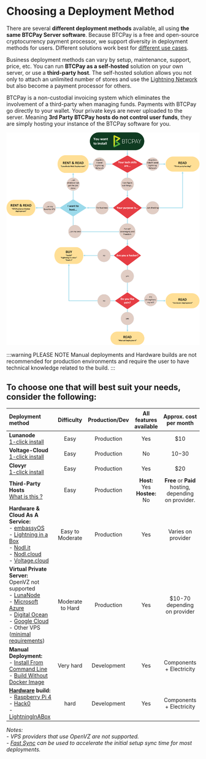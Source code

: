 # Choosing a Deployment Method

There are several **different deployment methods** available, all using **the same BTCPay Server software**. Because BTCPay is a free and open-source cryptocurrency payment processor, we support diversity in deployment methods for users. Different solutions work best for [different use cases](../UseCase.md).

Business deployment methods can vary by setup, maintenance, support, price, etc. You can run **BTCPay as a self-hosted** solution on your own server, or use a **third-party host**. The self-hosted solution allows you not only to attach an unlimited number of stores and use the [Lightning Network](../LightningNetwork.md) but also become a payment processor for others.

BTCPay is a non-custodial invoicing system which eliminates the involvement of a third-party when managing funds. Payments with BTCPay go directly to your wallet. Your private keys are never uploaded to the server. Meaning **3rd Party BTCPay hosts do not control user funds**, they are simply hosting your instance of the BTCPay software for you.

![Decision diagram](../img//infographics/DecisionDiagInstallBTCPayServer.png)

:::warning PLEASE NOTE
Manual deployments and Hardware builds are not recommended for production environments and require the user to have technical knowledge related to the build.
:::

## To choose one that will best suit your needs, consider the following:<br>

| Deployment method                                                                                                                                                                                                                                                                                                                                                                                                                                                                                                                                                                                               |    Difficulty    | Production/Dev |   All features <br>available    |               Approx. cost<br> per month                |
| :-------------------------------------------------------------------------------------------------------------------------------------------------------------------------------------------------------------------------------------------------------------------------------------------------------------------------------------------------------------------------------------------------------------------------------------------------------------------------------------------------------------------------------------------------------------------------------------------------------------- | :--------------: | :------------: | :-----------------------------: | :-----------------------------------------------------: |
| **Lunanode**<br>[1-click install](./LunaNode.md)                                                                                                                                                                                                                                                                                                                                                                                                                                                                                                                                                                |       Easy       |   Production   |               Yes               |                           $10                           |
| **Voltage-Cloud**<br>[1-click install](./voltagecloud.md)                                                                                                                                                                                                                                                                                                                                                                                                                                                                                                                                                       |       Easy       |   Production   |               No                |                         $10-$30                         |
| **Clovyr**<br>[1-click install](./Clovyr.md)                                                                                                                                                                                                                                                                                                                                                                                                                                                                                                                                                                    |       Easy       |   Production   |               Yes               |                           $20                           |
| **Third-Party Hosts**<br>[What is this ?](./ThirdPartyHosting.md)                                                                                                                                                                                                                                                                                                                                                                                                                                                                                                                                               |       Easy       |   Production   | **Host:** Yes<br>**Hostee:** No | **Free** or **Paid** hosting,<br>depending on provider. |
| **Hardware & Cloud As A Service:**<br>- [embassyOS](https://start9.com)<br>- [Lightning in a Box](https://lightninginabox.co/)<br>- [Nodl.it](https://www.nodl.it/)<br>- [Nodl.cloud](https://nodl.cloud/)<br>- [Voltage.cloud](https://voltage.cloud/)                                                                                                                                                                                                                                                                                                                                                         | Easy to Moderate |   Production   |               Yes               |                   Varies on provider                    |
| **Virtual Private Server:** <br>OpenVZ not supported<br>- [LunaNode](https://medium.com/@BtcpayServer/hosting-btcpayserver-on-lunanode-bf9ef5fff75b)<br>- [Microsoft Azure](./Azure.md)<br>- [Digital Ocean](https://medium.com/@molthoff/running-btcpay-on-digital-ocean-for-10-month-how-to-add-other-coins-7a497339fb2f)<br>- [Google Cloud](./GoogleCloud.md)<br>- Other VPS <br> ([minimal requirements](../FAQ/Deployment.md#what-are-the-minimal-requirements-for-btcpay)) | Moderate to Hard |   Production   |               Yes               |             $10-70<br>depending on provider             |
| **Manual Deployment:**<br>- [Install From Command Line](https://web.archive.org/web/20210416102027/http://blog.sipsorcery.com/?p=1052)<br>- [Build Without Docker Image](./ManualDeployment.md)                                                                                                                                                                                                                                                                                                                                                                                                                                                            |    Very hard     |  Development   |               Yes               |                Components + Electricity                 |
| **[Hardware](./Hardware.md) build:**<br>- [Raspberry Pi 4](./RaspberryPi4.md)<br>- [Hack0](./Hack0.md) <br>- [LightningInABox](./LightningInABox.md)                                                                                                                                                                                                                                                                                                                                                                                                                                                            |       hard       |  Development   |               Yes               |                Components + Electricity                 |

_Notes:_<br>
_- VPS providers that use OpenVZ are not supported._<br>
_- [Fast Sync](https://github.com/btcpayserver/btcpayserver-docker/tree/master/contrib/FastSync) can be used to accelerate the initial setup sync time for most deployments._
